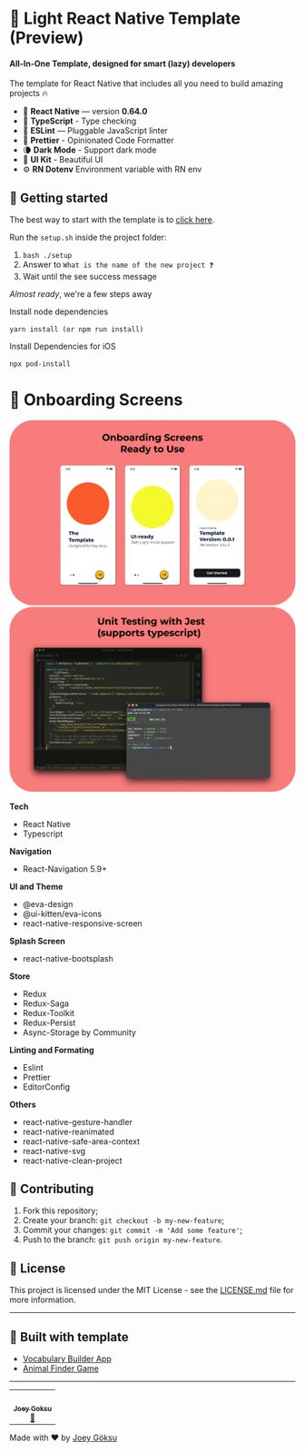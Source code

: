 # 📱 Light React Native Template (Preview)

#### All-In-One Template, designed for **smart** (lazy) developers

The template for React Native that includes all you need to build amazing projects 🔥

- 📱 **React Native** — version **0.64.0**
- 🎉 **TypeScript** - Type checking
- 📏 **ESLint** — Pluggable JavaScript linter
- 💖 **Prettier** - Opinionated Code Formatter
- 🌘 **Dark Mode** - Support dark mode
- 🌆 **UI Kit** - Beautiful UI
- ⚙️ **RN Dotenv** Environment variable with RN env

## 🚀 Getting started

The best way to start with the template is to [click here](https://github.com/joeygoksu/LightReactNative/generate).

Run the `setup.sh` inside the project folder:

1. `bash ./setup`
2. Answer to `What is the name of the new project ❓`
3. Wait until the see success message

_Almost ready_, we're a few steps away

Install node dependencies

```yarn
yarn install (or npm run install)
```

Install Dependencies for iOS

```
npx pod-install
```

# 🌼 Onboarding Screens

<img src="./showcase/1.png" width="750">

<img src="./showcase/2.png" width="750">

**Tech**

- React Native
- Typescript

**Navigation**

- React-Navigation 5.9+

**UI and Theme**

- @eva-design
- @ui-kitten/eva-icons
- react-native-responsive-screen

**Splash Screen**

- react-native-bootsplash

**Store**

- Redux
- Redux-Saga
- Redux-Toolkit
- Redux-Persist
- Async-Storage by Community

**Linting and Formating**

- Eslint
- Prettier
- EditorConfig

**Others**

- react-native-gesture-handler
- react-native-reanimated
- react-native-safe-area-context
- react-native-svg
- react-native-clean-project

## 🤝 Contributing

1. Fork this repository;
2. Create your branch: `git checkout -b my-new-feature`;
3. Commit your changes: `git commit -m 'Add some feature'`;
4. Push to the branch: `git push origin my-new-feature`.

## 📝 License

This project is licensed under the MIT License - see the [LICENSE.md](LICENSE.md) file for more information.

---

## 🌸 Built with template

- [Vocabulary Builder App](https://github.com/joeygoksu/VocabularyBuilderApp)
- [Animal Finder Game](https://github.com/joeygoksu/AnimalFinderGame)

---

<!-- ALL-CONTRIBUTORS-LIST:START - Do not remove or modify this section -->

<table>
  <tr>
    <td align="center"><a href="https://joeygoksu.com"><img src="https://avatars.githubusercontent.com/u/6523823?v=3?s=100" width="100px;" alt=""/><br /><sub><b>Joey Goksu</b></sub></a><br />
    <a href="https://joeygoksu.com/aboutme" title="About me">📖</a>
    </td>
</table>

<!-- ALL-CONTRIBUTORS-LIST:END -->

Made with ♥ by <a href="https://joeygoksu.com/">Joey Göksu</a>
